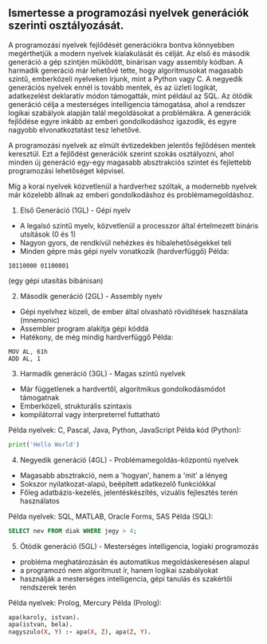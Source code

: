 <h2>Ismertesse a programozási nyelvek generációk szerinti osztályozását.</h2>

A programozási nyelvek fejlődését generációkra bontva könnyebben megérthetjük a modern nyelvek kialakulását és célját. Az első és második generáció a gép szintjén működött, binárisan vagy assembly kódban. A harmadik generáció már lehetővé tette, hogy algoritmusokat magasabb szintű, emberközeli nyelveken írjunk, mint a Python vagy C. A negyedik generációs nyelvek ennél is tovább mentek, és az üzleti logikát, adatkezelést deklaratív módon támogatták, mint például az SQL. Az ötödik generáció célja a mesterséges intelligencia támogatása, ahol a rendszer logikai szabályok alapján talál megoldásokat a problémákra. A generációk fejlődése egyre inkább az emberi gondolkodáshoz igazodik, és egyre nagyobb elvonatkoztatást tesz lehetővé.

A programozási nyelvek az elmúlt évtizedekben jelentős fejlődésen mentek keresztül. Ezt a fejlődést generációk szerint szokás osztályozni, ahol minden új generáció egy-egy magasabb absztrakciós szintet és fejlettebb programozási lehetőséget képvisel.

Míg a korai nyelvek közvetlenül a hardverhez szóltak, a modernebb nyelvek már közelebb állnak az emberi gondolkodáshoz és problémamegoldáshoz.



1. Első Generáció (1GL) - Gépi nyelv
- A legalsó szintű myelv, közvetlenül a processzor által értelmezett bináris utsítások (0 és 1)
- Nagyon gyors, de rendkívül nehézkes és hibalehetőségekkel teli
- Minden gépre más gépi nyelv vonatkozik (hardverfüggő)
Példa:
```
10110000 01100001 
```
(egy gépi utasítás bibánisan)

2. Második generáció (2GL) - Assembly nyelv
 - Gépi nyelvhez közeli, de ember által olvasható rövidítések használata (mnemonic)
 - Assembler program alakítja gépi kóddá
 - Hatékony, de még mindig hardverfüggő
 Példa:
 ```
 MOV AL, 61h
 ADD AL, 1
 ```

 3. Harmadik generáció (3GL) - Magas szintű nyelvek
 - Már függetlenek a hardvertől, algoritmikus gondolkodásmódot támogatnak
 - Emberközeli, strukturális szintaxis
 - kompilátorral vagy interpreterrel futtatható

 Példa nyelvek: C, Pascal, Java, Python, JavaScript
 Példa kód (Python):
 ```python
 print('Hello World')
 ```

 4. Negyedik generáció (4GL) - Problémamegoldás-központú nyelvek
 - Magasabb absztrakció, nem a 'hogyan', hanem a 'mit' a lényeg
 - Sokszor nyilatkozat-alapú, beépített adatkezelő funkciókkal
 - Főleg adatbázis-kezelés, jelentéskészítés, vizuális fejlesztés terén használatos

Példa nyelvek: SQL, MATLAB, Oracle Forms, SAS
Példa (SQL):
```sql
SELECT nev FROM diak WHERE jegy > 4;
```

5. Ötödik generáció (5GL) - Mesterséges intelligencia, logiaki programozás
- probléma meghatározásán és automatikus megoldáskeresésen alapul
- a programozó nem algoritmust ír, hanem logikai szabályokat
- használják a mesterséges intelligencia, gépi tanulás és szakértői rendszerek terén

Példa nyelvek: Prolog, Mercury
Példa (Prolog):
```prolog
apa(karoly, istvan).
apa(istvan, bela).
nagyszulo(X, Y) :- apa(X, Z), apa(Z, Y).
```